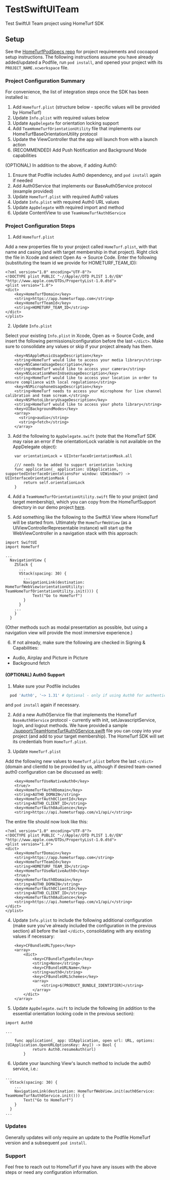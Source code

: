 # TestSwiftUITeam
Test SwiftUI Team project using HomeTurf SDK

## Setup

See the [HomeTurfPodSpecs repo](https://github.com/HomeTurf-LLC/hometurfpodspecs) for project requirements and cocoapod setup instructions. The following instructions assume you have already added/updated a Podfile, run `pod install`, and opened your project with its `PROJECT_NAME.xcworkspace` file.

### Project Configuration Summary

For convenience, the list of integration steps once the SDK has been installed is:

1. Add `HomeTurf.plist` (structure below - specific values will be provided by HomeTurf)
2. Update `Info.plist` with required values below
3. Update `AppDelegate` for orientation locking support
4. Add `TeamHomeTurfOrientationUtility` file that implements our HomeTurfBaseOrientationUtility protocol
5. Update the ViewController that the app will launch from with a launch action
6. (RECOMMENDED) Add Push Notification and Background Mode capabilities

(OPTIONAL) In addition to the above, if adding Auth0:
1. Ensure that Podfile includes Auth0 dependency, and `pod install` again if needed
2. Add Auth0Service that implements our BaseAuth0Service protocol (example provided)
3. Update `HomeTurf.plist` with required Auth0 values
4. Update `Info.plist` with required Auth0 URL values
5. Update `AppDelegate` with required import and method
6. Update ContentView to use `TeamHomeTurfAuth0Service`

### Project Configuration Steps

1. Add `HomeTurf.plist`

Add a new properties file to your project called `HomeTurf.plist`, with that name and casing (and with target membership in that project). Right click the file in Xcode and select Open As -> Source Code. Enter the following (substituting the team id we provide for HOMETURF_TEAM_ID):

```
<?xml version="1.0" encoding="UTF-8"?>
<!DOCTYPE plist PUBLIC "-//Apple//DTD PLIST 1.0//EN" "http://www.apple.com/DTDs/PropertyList-1.0.dtd">
<plist version="1.0">
<dict>
    <key>HomeTurfDomain</key>
    <string>https://app.hometurfapp.com</string>
    <key>HomeTurfTeamId</key>
    <string>HOMETURF_TEAM_ID</string>
</dict>
</plist>
```

2. Update `Info.plist`

Select your existing `Info.plist` in Xcode, Open as -> Source Code, and insert the following permissions/configuration before the last `</dict>`. Make sure to consolidate any values or skip if your project already has them.

```
    <key>NSAppleMusicUsageDescription</key>
    <string>HomeTurf would like to access your media library</string>
    <key>NSCameraUsageDescription</key>
    <string>HomeTurf would like to access your camera</string>
    <key>NSLocationWhenInUseUsageDescription</key>
    <string>HomeTurf would like to access your location in order to ensure compliance with local regulations</string>
    <key>NSMicrophoneUsageDescription</key>
    <string>HomeTurf needs to access your microphone for live channel calibration and team scream.</string>
    <key>NSPhotoLibraryUsageDescription</key>
    <string>HomeTurf would like to access your photo library</string>
    <key>UIBackgroundModes</key>
    <array>
      <string>audio</string>
      <string>fetch</string>
    </array>
```

3. Add the following to `AppDelegate.swift` (note that the HomeTurf SDK may raise an error if the orientationLock variable is not available on the AppDelegate object):

```
    var orientationLock = UIInterfaceOrientationMask.all

    /// needs to be added to support orientation locking
    func application(_ application: UIApplication, supportedInterfaceOrientationsFor window: UIWindow?) -> UIInterfaceOrientationMask {
        return self.orientationLock
    }
```

4. Add a `TeamHomeTurfOrientationUtility.swift` file to your project (and target membership), which you can copy from the HomeTurfSupport directory in our demo project [here](./TestSwiftUITeam/HomeTurfSupport/TeamHomeTurfOrientationUtility.swift).

5. Add something like the following to the SwiftUI View where HomeTurf will be started from. Ultimately the `HomeTurfWebView` (as a UIViewControllerRepresentable instance) will start up the WebViewController in a navigation stack with this approach:

```
import SwiftUI
import HomeTurf

...
  NavigationView {
    ZStack {
      ...
      VStack(spacing: 30) {
        ...
        NavigationLink(destination: HomeTurfWebView(orientationUtility: TeamHomeTurfOrientationUtility.init())) {
            Text("Go to HomeTurf")
        }
      }
    ...
    }
  }
```

(Other methods such as modal presentation as possible, but using a navigation view will provide the most immersive experience.)

6. If not already, make sure the following are checked in Signing & Capabilities:

- Audio, Airplay and Picture in Picture
- Background fetch

#### (OPTIONAL) Auth0 Support

1. Make sure your Podfile includes 

```.sh
  pod 'Auth0', '~> 1.31' # Optional - only if using Auth0 for authentication
```

and `pod install` again if necessary.

2. Add a new Auth0Service file that implements the HomeTurf `BaseAuth0Service` protocol - currently with init, setJavascriptService, login, and logout methods. We have provided a sample [./support/TeamHomeTurfAuth0Service.swift](./TeamHomeTurfAuth0Service.swift) file you can copy into your project (and add to your target membership). The HomeTurf SDK will set its credentials from `HomeTurf.plist`.

3. Update `HomeTurf.plist`

Add the following new values to `HomeTurf.plist` before the last `</dict>` (domain and clientId to be provided by us, although if desired team-owned auth0 configuration can be discussed as well):

```
    <key>HomeTurfUseNativeAuth0</key>
    <true/>
    <key>HomeTurfAuth0Domain</key>
    <string>AUTH0_DOMAIN</string>
    <key>HomeTurfAuth0ClientId</key>
    <string>AUTH0_CLIENT_ID</string>
    <key>HomeTurfAuth0Audience</key>
    <string>https://api.hometurfapp.com/v1/api/</string>
```

The entire file should now look like this:

```
<?xml version="1.0" encoding="UTF-8"?>
<!DOCTYPE plist PUBLIC "-//Apple//DTD PLIST 1.0//EN" "http://www.apple.com/DTDs/PropertyList-1.0.dtd">
<plist version="1.0">
<dict>
    <key>HomeTurfDomain</key>
    <string>https://app.hometurfapp.com</string>
    <key>HomeTurfTeamId</key>
    <string>HOMETURF_TEAM_ID</string>
    <key>HomeTurfUseNativeAuth0</key>
    <true/>
    <key>HomeTurfAuth0Domain</key>
    <string>AUTH0_DOMAIN</string>
    <key>HomeTurfAuth0ClientId</key>
    <string>AUTH0_CLIENT_ID</string>
    <key>HomeTurfAuth0Audience</key>
    <string>https://api.hometurfapp.com/v1/api/</string>
</dict>
</plist>
```

4. Update `Info.plist` to include the following additional configuration (make sure you've already included the configuration in the previous section) all before the last `</dict>`, consolidating with any existing values if necessary:

```
    <key>CFBundleURLTypes</key>
    <array>
        <dict>
            <key>CFBundleTypeRole</key>
            <string>None</string>
            <key>CFBundleURLName</key>
            <string>auth0</string>
            <key>CFBundleURLSchemes</key>
            <array>
                <string>$(PRODUCT_BUNDLE_IDENTIFIER)</string>
            </array>
        </dict>
    </array>
```

5. Update `AppDelegate.swift` to include the following (in addition to the essential orientation locking code in the previous section):

```
import Auth0

...

    func application(_ app: UIApplication, open url: URL, options: [UIApplication.OpenURLOptionsKey: Any]) -> Bool {
            return Auth0.resumeAuth(url)
        }
```

6. Update your launching View's launch method to include the auth0 service, i.e.:

```
...
  VStack(spacing: 30) {
    ...
    NavigationLink(destination: HomeTurfWebView.init(auth0Service: TeamHomeTurfAuth0Service.init())) {
        Text("Go to HomeTurf")
    }
  }
...
```

### Updates

Generally updates will only require an update to the Podfile HomeTurf version and a subsequent `pod install`.

### Support

Feel free to reach out to HomeTurf if you have any issues with the above steps or need any configuration information.

